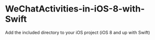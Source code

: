 # WeChatActivities-in-iOS-8-with-Swift

Add the included directory to your iOS project (iOS 8 and up with Swift)
